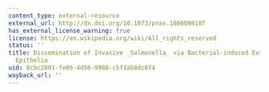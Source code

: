 ```yaml
---
content_type: external-resource
external_url: http://dx.doi.org/10.1073/pnas.1006098107
has_external_license_warning: true
license: https://en.wikipedia.org/wiki/All_rights_reserved
status: ''
title: Dissemination of Invasive _Salmonella_ via Bacterial-induced Extrusion of Mucosal
  Epithelia
uid: 8cbc2801-fe09-4d56-9988-c5f3ab8dc6f4
wayback_url: ''
---
```

